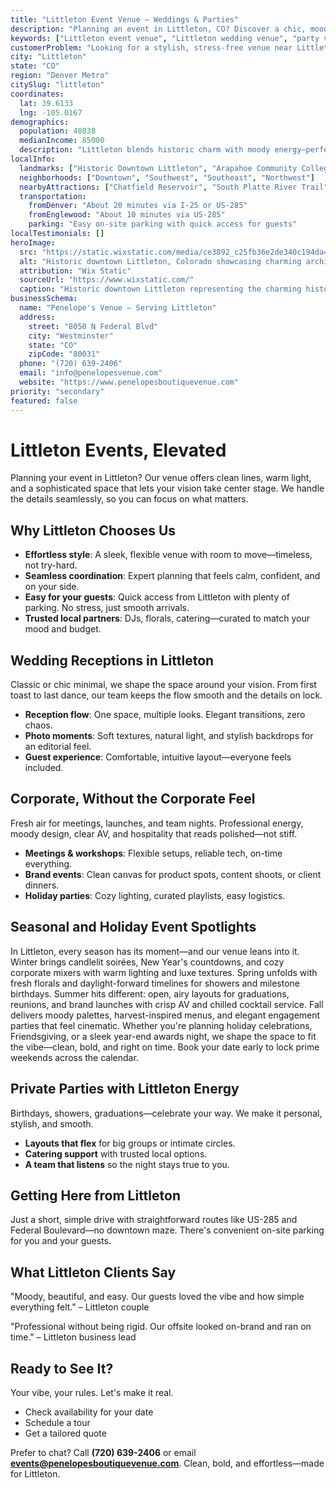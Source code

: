```yaml
---
title: "Littleton Event Venue – Weddings & Parties"
description: "Planning an event in Littleton, CO? Discover a chic, moody venue experience with elegant spaces, seamless coordination, and effortless access for your guests."
keywords: ["Littleton event venue", "Littleton wedding venue", "party venues Littleton CO", "corporate events Littleton", "Littleton events"]
customerProblem: "Looking for a stylish, stress-free venue near Littleton with clean design and expert coordination?"
city: "Littleton"
state: "CO"
region: "Denver Metro"
citySlug: "littleton"
coordinates:
  lat: 39.6133
  lng: -105.0167
demographics:
  population: 48038
  medianIncome: 85000
  description: "Littleton blends historic charm with moody energy—perfect for weddings, parties, and polished corporate moments."
localInfo:
  landmarks: ["Historic Downtown Littleton", "Arapahoe Community College", "Littleton Museum", "Sterne Park"]
  neighborhoods: ["Downtown", "Southwest", "Southeast", "Northwest"]
  nearbyAttractions: ["Chatfield Reservoir", "South Platte River Trail", "Local breweries", "Arts scene"]
  transportation:
    fromDenver: "About 20 minutes via I-25 or US-285"
    fromEnglewood: "About 10 minutes via US-285"
    parking: "Easy on-site parking with quick access for guests"
localTestimonials: []
heroImage:
  src: "https://static.wixstatic.com/media/ce3892_c25fb36e2de340c194da475df8aab29d~mv2.jpg/v1/fill/w_1802,h_1016,al_c,q_85,enc_avif,quality_auto/ce3892_c25fb36e2de340c194da475df8aab29d~mv2.jpg"
  alt: "Historic downtown Littleton, Colorado showcasing charming architecture and community landmarks"
  attribution: "Wix Static"
  sourceUrl: "https://www.wixstatic.com/"
  caption: "Historic downtown Littleton representing the charming historic district and community spirit"
businessSchema:
  name: "Penelope's Venue – Serving Littleton"
  address:
    street: "8050 N Federal Blvd"
    city: "Westminster"
    state: "CO"
    zipCode: "80031"
  phone: "(720) 639-2406"
  email: "info@penelopesvenue.com"
  website: "https://www.penelopesboutiquevenue.com"
priority: "secondary"
featured: false
---
```


# Littleton Events, Elevated

Planning your event in Littleton? Our venue offers clean lines, warm light, and a sophisticated space that lets your vision take center stage. We handle the details seamlessly, so you can focus on what matters.

## Why Littleton Chooses Us

- **Effortless style**: A sleek, flexible venue with room to move—timeless, not try-hard.
- **Seamless coordination**: Expert planning that feels calm, confident, and on your side.
- **Easy for your guests**: Quick access from Littleton with plenty of parking. No stress, just smooth arrivals.
- **Trusted local partners**: DJs, florals, catering—curated to match your mood and budget.

## Wedding Receptions in Littleton

Classic or chic minimal, we shape the space around your vision. From first toast to last dance, our team keeps the flow smooth and the details on lock.

- **Reception flow**: One space, multiple looks. Elegant transitions, zero chaos.
- **Photo moments**: Soft textures, natural light, and stylish backdrops for an editorial feel.
- **Guest experience**: Comfortable, intuitive layout—everyone feels included.

## Corporate, Without the Corporate Feel

Fresh air for meetings, launches, and team nights. Professional energy, moody design, clear AV, and hospitality that reads polished—not stiff.

- **Meetings & workshops**: Flexible setups, reliable tech, on-time everything.
- **Brand events**: Clean canvas for product spots, content shoots, or client dinners.
- **Holiday parties**: Cozy lighting, curated playlists, easy logistics.

## Seasonal and Holiday Event Spotlights

In Littleton, every season has its moment—and our venue leans into it. Winter brings candlelit soirées, New Year's countdowns, and cozy corporate mixers with warm lighting and luxe textures. Spring unfolds with fresh florals and daylight-forward timelines for showers and milestone birthdays. Summer hits different: open, airy layouts for graduations, reunions, and brand launches with crisp AV and chilled cocktail service. Fall delivers moody palettes, harvest-inspired menus, and elegant engagement parties that feel cinematic. Whether you're planning holiday celebrations, Friendsgiving, or a sleek year-end awards night, we shape the space to fit the vibe—clean, bold, and right on time. Book your date early to lock prime weekends across the calendar.

## Private Parties with Littleton Energy

Birthdays, showers, graduations—celebrate your way. We make it personal, stylish, and smooth.

- **Layouts that flex** for big groups or intimate circles.
- **Catering support** with trusted local options.
- **A team that listens** so the night stays true to you.

## Getting Here from Littleton

Just a short, simple drive with straightforward routes like US-285 and Federal Boulevard—no downtown maze. There's convenient on-site parking for you and your guests.

## What Littleton Clients Say

"Moody, beautiful, and easy. Our guests loved the vibe and how simple everything felt." – Littleton couple

"Professional without being rigid. Our offsite looked on-brand and ran on time." – Littleton business lead

## Ready to See It?

Your vibe, your rules. Let's make it real.

- Check availability for your date
- Schedule a tour
- Get a tailored quote

Prefer to chat? Call **(720) 639-2406** or email **events@penelopesboutiquevenue.com**. Clean, bold, and effortless—made for Littleton.
